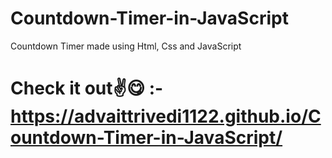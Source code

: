 # Countdown-Timer-in-JavaScript
Countdown Timer made using Html, Css and JavaScript
<br>
# Check it out✌😋 :- https://advaittrivedi1122.github.io/Countdown-Timer-in-JavaScript/
